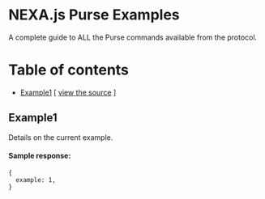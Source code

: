 # NEXA.js Purse Examples

A complete guide to ALL the Purse commands available from the protocol.

# Table of contents

- [Example1](#example1) [ [view the source](example1.js) ]

## Example1

Details on the current example.

#### Sample response:
```
{
  example: 1,
}
```
